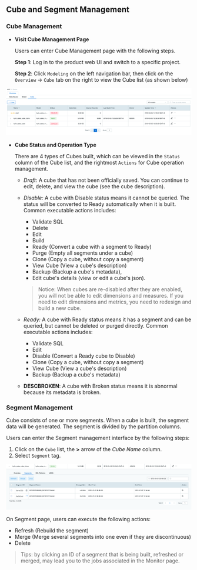 ## Cube and Segment Management

### Cube Management

* **Visit Cube Management Page**

  Users can enter Cube Management page with the following steps.

  **Step 1**: Log in to the product web UI and switch to a specific project.

  **Step 2**: Click `Modeling` on the left navigation bar, then click on the `Overview` -> `Cube` tab on the right to view the Cube list (as shown below)

![cube draft](images/cube_segment_manage/draft_action_en.png)

* **Cube Status and Operation Type**

  There are 4 types of Cubes built, which can be viewed in the `Status` column of the Cube list, and the rightmost `Actions` for Cube operation management.
  * *Draft*: A cube that has not been officially saved. You can continue to edit, delete, and view the cube (see the cube description).

  * *Disable:* A cube with Disable status means it cannot be queried. The status will be converted to Ready automatically when it is built. Common executable actions includes:

    * Validate SQL
    * Delete
    * Edit
    * Build 
    * Ready (Convert a cube with a segment to Ready)
    * Purge (Empty all segments under a cube)
    * Clone (Copy a cube, without copy a segment)
    * View Cube (View a cube's description)
    * Backup (Backup a cube's metadata), 
    * Edit cube's details (view or edit a cube's json).

    > Notice: When cubes are re-disabled after they are enabled, you will not be able to edit dimensions and measures. If you need to edit dimensions and metrics, you need to redesign and build a new cube.

  * *Ready:* A cube with Ready status means it has a segment and can be queried, but cannot be deleted or purged directly. Common executable actions includes: 

    * Validate SQL
    * Edit
    * Disable (Convert a Ready cube to Disable) 
    * Clone (Copy a cube, without copy a segment) 
    * View Cube (View a cube's description) 
    * Backup (Backup a cube's metadata) 

  * **DESCBROKEN**: A cube with Broken status means it is abnormal because its metadata is broken.



### Segment Management

Cube consists of one or more segments. When a cube is built, the segment data will be generated. The segment is divided by the partition columns.

Users can enter the Segment management interface by the following steps:

1. Click on the `Cube` list, the **>** arrow of the *Cube Name* column.
2. Select `Segment` tag.

![build cube](images/cube_segment_manage/build_segment_en.png)

On Segment page, users can execute the following actions: 

- Refresh (Rebuild the segment) 
- Merge (Merge several segments into one even if they are discontinuous) 
- Delete

> Tips: by clicking an ID of a segment that is being built, refreshed or merged, may lead you to the jobs associated in the Monitor page.

